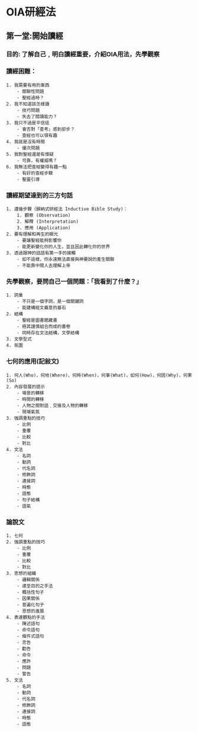 # OIA研經法

## 第一堂:開始讀經

### 目的: 了解自己﹐明白讀經重要，介紹OIA用法，先學觀察

### 讀經困難：
    1. 我需要有用的東西 
        - 關聯性問題
        - 聖經過時？
    2. 我不知道該怎樣讀
        - 技巧問題
        - 失去了閱讀能力？
    3. 我只不過是平信徒
        - 會否對「查考」感到卻步？
        - 查經也可以很有趣
    4. 我就是沒有時間
        - 優次問題
    5. 我對聖經還是有懷疑
        - 可靠，有權威嗎？
    6. 我無法把查經變得有趣一點
        - 有好的查經步驟
        - 聖靈引導

### 讀經期望達到的三方句話
    1. 遵循步驟（歸納式研經法 Inductive Bible Study)：
        1. 觀察 (Observation)
        2. 解釋 (Interpretation)
        3. 應用 (Application)
    2. 要有理解和再生的眼光
        - 要讓聖經能夠影響你
        - 能更新變化你的人生，並且因此轉化你的世界
    3. 透過跟神的話語有第一手的接觸
        - 如不這樣，你永遠無法直接與神要說的產生關聯
        - 不能靠中間人去理解上帝

### 先學觀察，要問自己一個問題：「我看到了什麼？」
    1. 詞𢑥
        - 不只是一個字詞，是一個關鍵詞
        - 能建構經文義意的基石
    2. 結構
        - 聖經是圖書館藏書
        - 極其謹慎組合而成的書卷
        - 同時存在文法結構，文學結構
    3. 文學型式
    4. 氛圍
    
### 七何的應用(記敍文)
    1. 何人(Who)，何地(Where)，何時(When)，何事(What)，如何(How)，何因(Why)，何果(So)
    2. 內容發展的提示
        - 場景的轉移
        - 時間的轉移
        - 人物之間對話﹐交接及人物的轉移
        - 現場氣氛
    3. 強調重點的技巧
        - 比例
        - 重覆
        - 比較
        - 對比                                  
    4. 文法
        - 名詞
        - 動詞
        - 代名詞
        - 修飾詞
        - 連接詞
        - 時態
        - 語態
        - 句子結構
        - 語氣
### 論說文
    1. 七何
    2. 強調重點的技巧
        - 比例
        - 重覆
        - 比較
        - 對比
    3. 思想的組織
        - 邏輯關係
        - 達至目的之手法
        - 概括性句子
        - 因果關係
        - 普遍化句子
        - 思想的進展
    4. 表達觀點的手法
        - 陳述語句
        - 命令語句
        - 條件式語句
        - 忠告
        - 勸告
        - 命令
        - 應許
        - 問題
        - 警告
    5. 文法
        - 名詞
        - 動詞
        - 代名詞
        - 修飾詞
        - 連接詞
        - 時態
        - 語態
